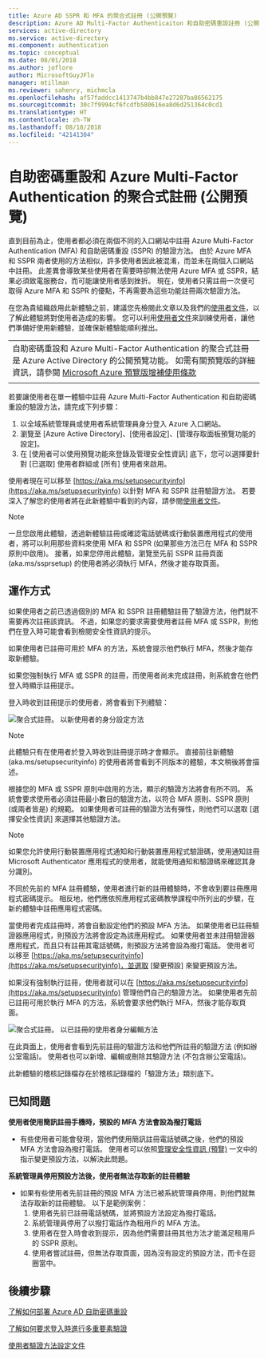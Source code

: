 ```yaml
---
title: Azure AD SSPR 和 MFA 的聚合式註冊 (公開預覽)
description: Azure AD Multi-Factor Authenticaiton 和自助密碼重設註冊 (公開預覽)
services: active-directory
ms.service: active-directory
ms.component: authentication
ms.topic: conceptual
ms.date: 08/01/2018
ms.author: joflore
author: MicrosoftGuyJFlo
manager: mtillman
ms.reviewer: sahenry, michmcla
ms.openlocfilehash: af57faddcc1413747b4bb847e27287ba86562175
ms.sourcegitcommit: 30c7f9994cf6fcdfb580616ea8d6d251364c0cd1
ms.translationtype: HT
ms.contentlocale: zh-TW
ms.lasthandoff: 08/18/2018
ms.locfileid: "42141304"
---
```

# <a name="converged-registration-for-self-service-password-reset-and-azure-multi-factor-authentication-public-preview"></a>自助密碼重設和 Azure Multi-Factor Authentication 的聚合式註冊 (公開預覽)

直到目前為止，使用者都必須在兩個不同的入口網站中註冊 Azure Multi-Factor Authentication (MFA) 和自助密碼重設 (SSPR) 的驗證方法。 由於 Azure MFA 和 SSPR 兩者使用的方法相似，許多使用者因此被混淆，而並未在兩個入口網站中註冊。 此差異會導致某些使用者在需要時卻無法使用 Azure MFA 或 SSPR，結果必須致電服務台，而可能讓使用者感到挫折。 現在，使用者只需註冊一次便可取得 Azure MFA 和 SSPR 的優點，不再需要為這些功能註冊兩次驗證方法。  

在您為貴組織啟用此新體驗之前，建議您先檢閱此文章以及我們的[使用者文件](https://aka.ms/securityinfoguide)，以了解此體驗將對使用者造成的影響。 您可以利用[使用者文件](https://aka.ms/securityinfoguide)來訓練使用者，讓他們準備好使用新體驗，並確保新體驗能順利推出。

|     |
| --- |
| 自助密碼重設和 Azure Multi-Factor Authentication 的聚合式註冊是 Azure Active Directory 的公開預覽功能。 如需有關預覽版的詳細資訊，請參閱 [Microsoft Azure 預覽版增補使用條款](https://azure.microsoft.com/support/legal/preview-supplemental-terms/)|
|     |

若要讓使用者在單一體驗中註冊 Azure Multi-Factor Authentication 和自助密碼重設的驗證方法，請完成下列步驟：

1. 以全域系統管理員或使用者系統管理員身分登入 Azure 入口網站。
2. 瀏覽至 [Azure Active Directory]、[使用者設定]、[管理存取面板預覽功能的設定]。
3. 在 [使用者可以使用預覽功能來登錄及管理安全性資訊] 底下，您可以選擇要針對 [已選取] 使用者群組或 [所有] 使用者來啟用。

使用者現在可以移至 [https://aka.ms/setupsecurityinfo](https://aka.ms/setupsecurityinfo) 以針對 MFA 和 SSPR 註冊驗證方法。 若要深入了解您的使用者將在此新體驗中看到的內容，請參閱[使用者文件](https://aka.ms/securityinfoguide)。  

> [!NOTE]
> 一旦您啟用此體驗，透過新體驗註冊或確認電話號碼或行動裝置應用程式的使用者，將可以利用那些資料來使用 MFA 和 SSPR (如果那些方法已在 MFA 和 SSPR 原則中啟用)。 接著，如果您停用此體驗，瀏覽至先前 SSPR 註冊頁面 (aka.ms/ssprsetup) 的使用者將必須執行 MFA，然後才能存取頁面。  

## <a name="how-it-works"></a>運作方式

如果使用者之前已透過個別的 MFA 和 SSPR 註冊體驗註冊了驗證方法，他們就不需要再次註冊該資訊。 不過，如果您的要求需要使用者註冊 MFA 或 SSPR，則他們在登入時可能會看到檢閱安全性資訊的提示。

如果使用者已註冊可用於 MFA 的方法，系統會提示他們執行 MFA，然後才能存取新體驗。

如果您強制執行 MFA 或 SSPR 的註冊，而使用者尚未完成註冊，則系統會在他們登入時顯示註冊提示。

登入時收到註冊提示的使用者，將會看到下列體驗：

![聚合式註冊。 以新使用者的身分設定方法](./media/concept-registration-mfa-sspr-converged/concept-registration-add-methods.png)

> [!NOTE]
> 此體驗只有在使用者於登入時收到註冊提示時才會顯示。 直接前往新體驗 (aka.ms/setupsecurityinfo) 的使用者將會看到不同版本的體驗，本文稍後將會描述。

根據您的 MFA 或 SSPR 原則中啟用的方法，顯示的驗證方法將會有所不同。 系統會要求使用者必須註冊最小數目的驗證方法，以符合 MFA 原則、SSPR 原則 (或兩者皆是) 的規範。 如果使用者可註冊的驗證方法有彈性，則他們可以選取 [選擇安全性資訊] 來選擇其他驗證方法。  

> [!NOTE]
> 如果您允許使用行動裝置應用程式通知和行動裝置應用程式驗證碼，使用通知註冊 Microsoft Authenticator 應用程式的使用者，就能使用通知和驗證碼來確認其身分識別。

不同於先前的 MFA 註冊體驗，使用者進行新的註冊體驗時，不會收到要註冊應用程式密碼提示。 相反地，他們應依照應用程式密碼教學課程中所列出的步驟，在新的體驗中註冊應用程式密碼。  

當使用者完成註冊時，將會自動設定他們的預設 MFA 方法。 如果使用者已註冊驗證器應用程式，則預設方法將會設定為該應用程式。 如果使用者並未註冊驗證器應用程式，而且只有註冊其電話號碼，則預設方法將會設為撥打電話。 使用者可以移至 [https://aka.ms/setupsecurityinfo](https://aka.ms/setupsecurityinfo)，並選取 [變更預設] 來變更預設方法。  

如果沒有強制執行註冊，使用者就可以在 [https://aka.ms/setupsecurityinfo](https://aka.ms/setupsecurityinfo) 管理他們自己的驗證方法。 如果使用者先前已註冊可用於執行 MFA 的方法，系統會要求他們執行 MFA，然後才能存取頁面。  

![聚合式註冊。 以已註冊的使用者身分編輯方法](./media/concept-registration-mfa-sspr-converged/concept-registration-edit-methods.png)

在此頁面上，使用者會看到先前註冊的驗證方法和他們所註冊的驗證方法 (例如辦公室電話)。 使用者也可以新增、編輯或刪除其驗證方法 (不包含辦公室電話)。  

此新體驗的稽核記錄檔存在於稽核記錄檔的「驗證方法」類別底下。  

## <a name="known-issues"></a>已知問題

**使用者使用簡訊註冊手機時，預設的 MFA 方法會設為撥打電話**

   * 有些使用者可能會發現，當他們使用簡訊註冊電話號碼之後，他們的預設 MFA 方法會設為撥打電話。 使用者可以依照[管理安全性資訊 (預覽)](../user-help/security-info-manage-settings.md#change-your-info) 一文中的指示變更預設方法，以解決此問題。

**系統管理員停用預設方法後，使用者無法存取新的註冊體驗**

   * 如果有些使用者先前註冊的預設 MFA 方法已被系統管理員停用，則他們就無法存取新的註冊體驗。 以下是範例案例：
      1. 使用者先前已註冊電話號碼，並將預設方法設定為撥打電話。
      2. 系統管理員停用了以撥打電話作為租用戶的 MFA 方法。
      3. 使用者在登入時會收到提示，因為他們需要註冊其他方法才能滿足租用戶的 SSPR 原則。
      4. 使用者嘗試註冊，但無法存取頁面，因為沒有設定的預設方法，而卡在迴圈當中。

## <a name="next-steps"></a>後續步驟

[了解如何部署 Azure AD 自助密碼重設](howto-sspr-deployment.md)

[了解如何要求登入時進行多重要素驗證](howto-mfa-getstarted.md)

[使用者驗證方法設定文件](https://aka.ms/securityinfoguide)